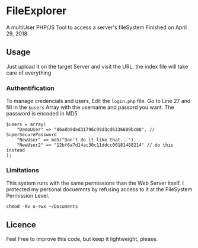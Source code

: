 # FileExplorer
A multiUser PHP/JS Tool to access a server's fileSystem Finished on April 29, 2018


## Usage
Just upload it on the target Server and visit the URL. the index file will take care of everything

### Authentification
To manage credencials and users, Edit the `login.php` file.
Go to Line 27 and fill in the `$users` Array with the username and passord you want.
The password is encoded in MD5.
```
$users = array(
	"DemoUser" => "86a8b9ded31796c99d3cd6336609bc88", // SuperSecurePassword
	"NewUser" => md5("Don't do it like that..."),
	"NewUser2" => "12bf6a7d14ac30c11ddcc00181488214" // do this instead
);
```

### Limitations
This system runs with the same permissions than the Web Server itself. I protected my personal docuemnts by refusing access to it at the FileSystem Permission Level.
```
chmod -Rv o-rwx ~/Documents
```

## Licence
Feel Free to improve this code, but keep it lightweight, please.
